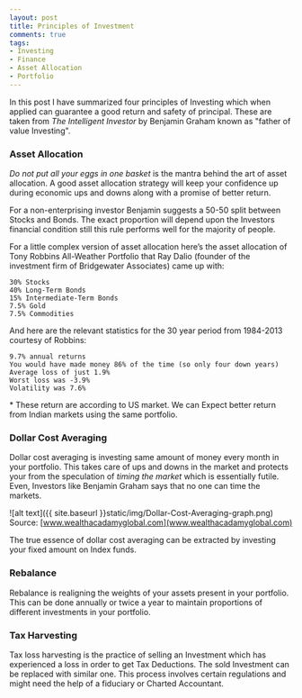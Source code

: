 ```yaml
---
layout: post
title: Principles of Investment
comments: true
tags:
- Investing
- Finance
- Asset Allocation
- Portfolio
---
```

In this post I have summarized four principles of Investing which when applied can guarantee a good return and safety of principal. These are taken from <em>The Intelligent Investor</em> by Benjamin Graham known as "father of value Investing".

### Asset Allocation
_Do not put all your eggs in one basket_ is the mantra behind the art of asset allocation. A good asset allocation strategy will keep your confidence up during economic ups and downs along with a promise of better return.

For a non-enterprising investor Benjamin suggests a 50-50 split between Stocks and Bonds. The exact proportion will depend upon the Investors financial condition still this rule performs well for the majority of people.

For a little complex version of asset allocation here’s the asset allocation of Tony Robbins All-Weather Portfolio that Ray Dalio (founder of the investment firm of Bridgewater Associates) came up with:

    30% Stocks
    40% Long-Term Bonds
    15% Intermediate-Term Bonds
    7.5% Gold
    7.5% Commodities

And here are the relevant statistics for the 30 year period from 1984-2013 courtesy of Robbins:

    9.7% annual returns
    You would have made money 86% of the time (so only four down years)
    Average loss of just 1.9%
    Worst loss was -3.9%
    Volatility was 7.6%

\* These return are according to US market. We can Expect better return from Indian markets using the same portfolio.

### Dollar Cost Averaging
Dollar cost averaging is investing same amount of money every month in your portfolio. This takes care of ups and downs in the market and protects your from the speculation of <em>timing the market</em> which is essentially futile. Even, Investors like Benjamin Graham says that no one can time the markets.

![alt text]({{ site.baseurl }}static/img/Dollar-Cost-Averaging-graph.png)
Source: [www.wealthacadamyglobal.com](www.wealthacadamyglobal.com)

The true essence of dollar cost averaging can be extracted by investing your fixed amount on Index funds.  

### Rebalance
Rebalance is realigning the weights of your assets present in your portfolio. This can be done annually or twice a year to maintain proportions of different investments in your portfolio.

### Tax Harvesting
Tax loss harvesting is the practice of selling an Investment which has experienced a loss in order to get Tax Deductions. The sold Investment can be replaced with similar one. This process involves certain regulations and might need the help of a fiduciary or Charted Accountant.

<!-- ## Why 96% of actively managed mutual funds fail to provide better results than the market?
Brokerage, Tax, Increasing amount of money in the fund (open funds), Fees
## Why one should invest in stock markets?
In a country like India where fixed deposit(bond) rates stays close to 7-8% stock markets does not sound very exciting options. But I will give you four reasons why everyone should invest in them. -->